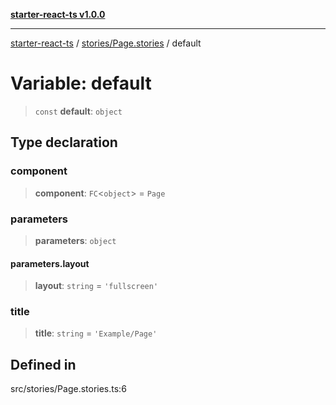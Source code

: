[**starter-react-ts v1.0.0**](../../../README.md)

***

[starter-react-ts](../../../modules.md) / [stories/Page.stories](../README.md) / default

# Variable: default

> `const` **default**: `object`

## Type declaration

### component

> **component**: `FC`\<`object`\> = `Page`

### parameters

> **parameters**: `object`

#### parameters.layout

> **layout**: `string` = `'fullscreen'`

### title

> **title**: `string` = `'Example/Page'`

## Defined in

src/stories/Page.stories.ts:6
